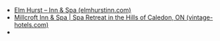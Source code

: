 

- [Elm Hurst – Inn & Spa (elmhurstinn.com)](https://www.elmhurstinn.com/)
- [Millcroft Inn & Spa | Spa Retreat in the Hills of Caledon, ON (vintage-hotels.com)](https://www.vintage-hotels.com/millcroft-inn/?_ga=2.95171161.453748814.1675046980-397141435.1673392998&_gl=1*103nae5*_ga*Mzk3MTQxNDM1LjE2NzMzOTI5OTg.*_ga_4QYRTLQK10*MTY3NTA0Njg0MC4yLjEuMTY3NTA0NzA5Ny4wLjAuMA)
- 
